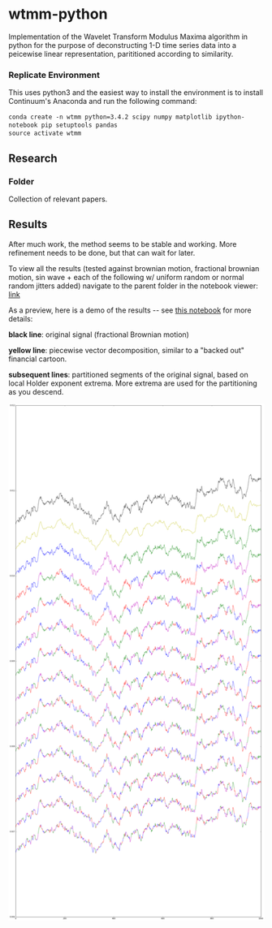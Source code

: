 wtmm-python
===========

Implementation of the Wavelet Transform Modulus Maxima algorithm in python for the purpose of deconstructing 1-D time series data into a peicewise linear representation, parititioned according to similarity.

### Replicate Environment

This uses python3 and the easiest way to install the environment is to install Continuum's Anaconda and run the following command:

    conda create -n wtmm python=3.4.2 scipy numpy matplotlib ipython-notebook pip setuptools pandas
    source activate wtmm

## Research

### Folder 

Collection of relevant papers.

## Results

After much work, the method seems to be stable and working. More refinement needs to be done, but that can wait for later. 

To view all the results (tested against brownian motion, fractional brownian motion, sin wave + each of the following w/ uniform random or normal random jitters added) navigate to the parent folder in the notebook viewer: [link](http://nbviewer.ipython.org/github/buckie/wtmm-python/tree/master/notebooks/)

As a preview, here is a demo of the results -- see [this notebook](http://nbviewer.ipython.org/github/buckie/wtmm-python/blob/master/notebooks/scipy%20approach.ipynb) for more details:

**black line**: original signal (fractional Brownian motion)

**yellow line**: piecewise vector decomposition, similar to a "backed out" financial cartoon.

**subsequent lines**: partitioned segments of the original signal, based on local Holder exponent extrema. More extrema are used for the partitioning as you descend.

![Demo of Partitioning](https://github.com/buckie/wtmm-python/raw/master/notebooks/clustering_demo.png)

